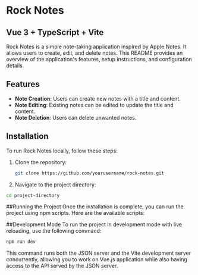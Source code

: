 # Rock Notes

## Vue 3 + TypeScript + Vite

Rock Notes is a simple note-taking application inspired by Apple Notes. It allows users to create, edit, and delete notes. This README provides an overview of the application's features, setup instructions, and configuration details.

## Features

- **Note Creation**: Users can create new notes with a title and content.
- **Note Editing**: Existing notes can be edited to update the title and content.
- **Note Deletion**: Users can delete unwanted notes.

## Installation

To run Rock Notes locally, follow these steps:

1. Clone the repository:

   ```bash
   git clone https://github.com/yourusername/rock-notes.git
   ```

2. Navigate to the project directory:

```bash
cd project-directory
```

##Running the Project
Once the installation is complete, you can run the project using npm scripts. Here are the available scripts:

##Development Mode
To run the project in development mode with live reloading, use the following command:

```bash
npm run dev
```

This command runs both the JSON server and the Vite development server concurrently, allowing you to work on Vue.js application while also having access to the API served by the JSON server.
